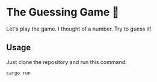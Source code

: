 # The Guessing Game 🤔

Let's play the game. I thought of a number. Try to guess it!

## Usage

Just clone the repository and run this command:

```bash
cargo run
```

